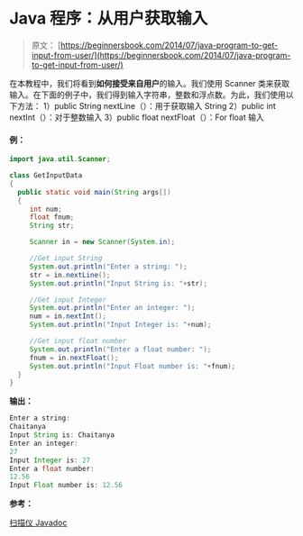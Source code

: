 # Java 程序：从用户获取输入

> 原文： [https://beginnersbook.com/2014/07/java-program-to-get-input-from-user/](https://beginnersbook.com/2014/07/java-program-to-get-input-from-user/)

在本教程中，我们将看到**如何接受来自用户**的输入。我们使用 Scanner 类来获取输入。在下面的例子中，我们得到输入字符串，整数和浮点数。为此，我们使用以下方法：
1）public String nextLine（）：用于获取输入 String
2）public int nextInt（）：对于整数输入
3）public float nextFloat（）：For float 输入

#### 例：

```java
import java.util.Scanner;

class GetInputData
{
  public static void main(String args[])
  {
     int num;
     float fnum;
     String str;

     Scanner in = new Scanner(System.in);

     //Get input String
     System.out.println("Enter a string: ");
     str = in.nextLine();
     System.out.println("Input String is: "+str);

     //Get input Integer
     System.out.println("Enter an integer: ");
     num = in.nextInt();
     System.out.println("Input Integer is: "+num);

     //Get input float number
     System.out.println("Enter a float number: ");
     fnum = in.nextFloat();
     System.out.println("Input Float number is: "+fnum); 
  }
}
```

**输出：**

```java
Enter a string: 
Chaitanya
Input String is: Chaitanya
Enter an integer: 
27
Input Integer is: 27
Enter a float number: 
12.56
Input Float number is: 12.56
```

**参考：**

[扫描仪 Javadoc](https://docs.oracle.com/javase/7/docs/api/java/util/Scanner.html)